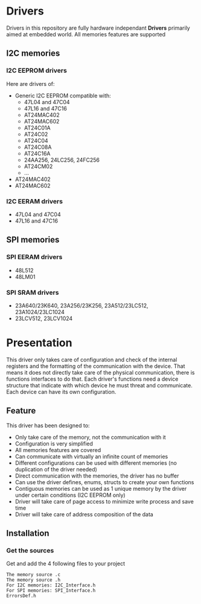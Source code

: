 # Drivers
Drivers in this repository are fully hardware independant **Drivers** primarily aimed at embedded world.
All memories features are supported
## I2C memories
### I2C EEPROM drivers
Here are drivers of:
* Generic I2C EEPROM compatible with:
  * 47L04 and 47C04
  * 47L16 and 47C16
  * AT24MAC402
  * AT24MAC602
  * AT24C01A
  * AT24C02
  * AT24C04
  * AT24C08A
  * AT24C16A
  * 24AA256, 24LC256, 24FC256
  * AT24CM02
  * ...
* AT24MAC402
* AT24MAC602

### I2C EERAM drivers
* 47L04 and 47C04
* 47L16 and 47C16

## SPI memories
### SPI EERAM drivers
* 48L512
* 48LM01

### SPI SRAM drivers
* 23A640/23K640, 23A256/23K256, 23A512/23LC512, 23A1024/23LC1024
* 23LCV512, 23LCV1024

# Presentation
This driver only takes care of configuration and check of the internal registers and the formatting of the communication with the device. That means it does not directly take care of the physical communication, there is functions interfaces to do that.
Each driver's functions need a device structure that indicate with which device he must threat and communicate. Each device can have its own configuration.

## Feature
This driver has been designed to:
* Only take care of the memory, not the communication with it
* Configuration is very simplified
* All memories features are covered
* Can communicate with virtually an infinite count of memories
* Different configurations can be used with different memories (no duplication of the driver needed)
* Direct communication with the memories, the driver has no buffer
* Can use the driver defines, enums, structs to create your own functions
* Contiguous memories can be used as 1 unique memory by the driver under certain conditions (I2C EEPROM only)
* Driver will take care of page access to minimize write process and save time
* Driver will take care of address composition of the data

## Installation
### Get the sources
Get and add the 4 following files to your project
```
The memory source .c
The memory source .h
For I2C memories: I2C_Interface.h
For SPI memories: SPI_Interface.h
ErrorsDef.h
```